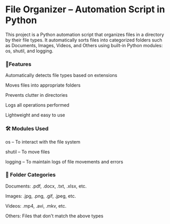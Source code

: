 # File Organizer – Automation Script in Python
This project is a Python automation script that organizes files in a directory by their file types. It automatically sorts files into categorized folders such as Documents, Images, Videos, and Others using built-in Python modules: os, shutil, and logging.

### 🚀Features
Automatically detects file types based on extensions

Moves files into appropriate folders

Prevents clutter in directories

Logs all operations performed

Lightweight and easy to use


### 🛠️ Modules Used
os – To interact with the file system

shutil – To move files

logging – To maintain logs of file movements and errors


### 📁 Folder Categories
Documents: .pdf, .docx, .txt, .xlsx, etc.

Images: .jpg, .png, .gif, .jpeg, etc.

Videos: .mp4, .avi, .mkv, etc.

Others: Files that don't match the above types
